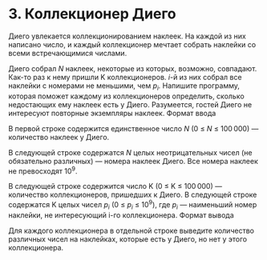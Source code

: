 # 3. Коллекционер Диего

Диего увлекается коллекционированием наклеек. На каждой из них написано число, и каждый коллекционер мечтает собрать наклейки со всеми встречающимися числами.

Диего собрал _N_ наклеек, некоторые из которых, возможно, совпадают. Как-то раз к нему пришли K коллекционеров. _i_-й из них собрал все наклейки с номерами не меньшими, чем _p<sub>i</sub>._ Напишите программу, которая поможет каждому из коллекционеров определить, сколько недостающих ему наклеек есть у Диего. Разумеется, гостей Диего не интересуют повторные экземпляры наклеек.
Формат ввода

В первой строке содержится единственное число _N_ (0 ≤ _N_ ≤ 100 000) — количество наклеек у Диего.

В следующей строке содержатся _N_ целых неотрицательных чисел (не обязательно различных) — номера наклеек Диего. Все номера наклеек не превосходят 10<sup>9</sup>.

В следующей строке содержится число K (0 ≤ K ≤ 100 000) — количество коллекционеров, пришедших к Диего. В следующей строке содержатся K целых чисел _p<sub>i</sub>_ (0 ≤ _p<sub>i</sub>_ ≤ 10<sup>9</sup>), где _p<sub>i</sub>_ — наименьший номер наклейки, не интересующий i-го коллекционера.
Формат вывода

Для каждого коллекционера в отдельной строке выведите количество различных чисел на наклейках, которые есть у Диего, но нет у этого коллекционера. 
